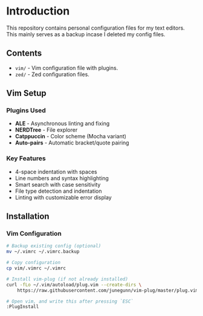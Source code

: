 # Introduction

This repository contains personal configuration files for my text editors. This mainly serves as a backup incase I deleted my config files.

## Contents

- `vim/` - Vim configuration file with plugins.
- `zed/` - Zed configuration files.

## Vim Setup

### Plugins Used
- **ALE** - Asynchronous linting and fixing
- **NERDTree** - File explorer
- **Catppuccin** - Color scheme (Mocha variant)
- **Auto-pairs** - Automatic bracket/quote pairing

### Key Features
- 4-space indentation with spaces
- Line numbers and syntax highlighting
- Smart search with case sensitivity
- File type detection and indentation
- Linting with customizable error display

## Installation

### Vim Configuration
```bash
# Backup existing config (optional)
mv ~/.vimrc ~/.vimrc.backup

# Copy configuration
cp vim/.vimrc ~/.vimrc

# Install vim-plug (if not already installed)
curl -fLo ~/.vim/autoload/plug.vim --create-dirs \
    https://raw.githubusercontent.com/junegunn/vim-plug/master/plug.vim

# Open vim, and write this after pressing `ESC`
:PlugInstall
